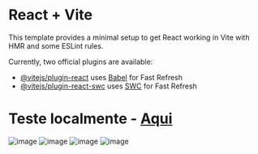 # React + Vite

This template provides a minimal setup to get React working in Vite with HMR and some ESLint rules.

Currently, two official plugins are available:

- [@vitejs/plugin-react](https://github.com/vitejs/vite-plugin-react/blob/main/packages/plugin-react/README.md) uses [Babel](https://babeljs.io/) for Fast Refresh
- [@vitejs/plugin-react-swc](https://github.com/vitejs/vite-plugin-react-swc) uses [SWC](https://swc.rs/) for Fast Refresh

# Teste localmente - <a href="https://stackblitz.com/github/mrtaki67/limppay-home-react?file=README.md">Aqui</a>
![image](https://github.com/user-attachments/assets/171c6ff3-9c41-4c08-a7a8-a596a9145011) 
![image](https://github.com/user-attachments/assets/7e968b4b-cff0-4b5c-b93a-d8162571b81b)
![image](https://github.com/user-attachments/assets/d26bc373-0101-4e0f-a69e-9249335de6b3)
![image](https://github.com/user-attachments/assets/3113d660-1405-4823-89b9-886605b7c744)

